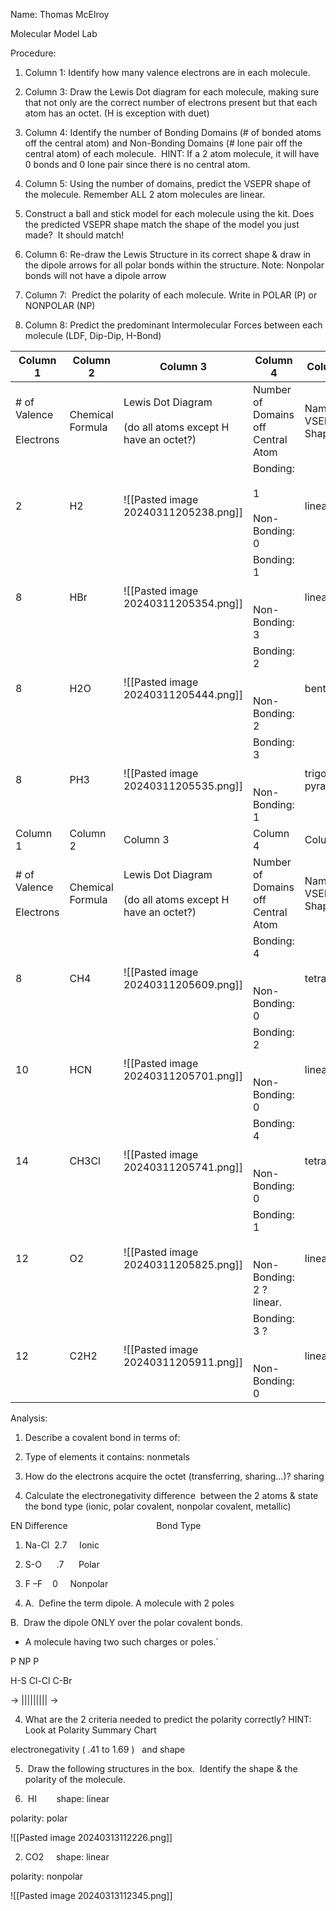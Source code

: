 Name: Thomas McElroy 

Molecular Model Lab

Procedure:  

1. Column 1: Identify how many valence electrons are in each molecule.  
    
2. Column 3: Draw the Lewis Dot diagram for each molecule, making sure that not only are the correct number of electrons present but that each atom has an octet. (H is exception with duet)
    
3. Column 4: Identify the number of Bonding Domains (# of bonded atoms off the central atom) and Non-Bonding Domains (# lone pair off the central atom) of each molecule.  HINT: If a 2 atom molecule, it will have 0 bonds and 0 lone pair since there is no central atom.
    
4. Column 5: Using the number of domains, predict the VSEPR shape of the molecule. Remember ALL 2 atom molecules are linear.
    
5. Construct a ball and stick model for each molecule using the kit. Does the predicted VSEPR shape match the shape of the model you just made?  It should match! 
    
6. Column 6: Re-draw the Lewis Structure in its correct shape & draw in the dipole arrows for all polar bonds within the structure. Note: Nonpolar bonds will not have a dipole arrow
    
7. Column 7:  Predict the polarity of each molecule. Write in POLAR (P) or NONPOLAR (NP)
    
8. Column 8: Predict the predominant Intermolecular Forces between each molecule (LDF, Dip-Dip, H-Bond)
    

| Column 1                      | Column 2         | Column 3                                                        | Column 4                                               | Column 5            | Column 6                                                        | Column 7                            | Column 8                                |
| ----------------------------- | ---------------- | --------------------------------------------------------------- | ------------------------------------------------------ | ------------------- | --------------------------------------------------------------- | ----------------------------------- | --------------------------------------- |
| # of Valence<br><br>Electrons | Chemical Formula | Lewis Dot Diagram<br><br>(do all atoms except H have an octet?) | Number of Domains off Central Atom                     | Name of VSEPR Shape | Redraw Lewis Structure in its Correct Shape<br><br> (if needed) | Polarity of Molecule<br><br>P or NP | Strongest Intermolecular Forces present |
| 2                             | H2               | ![[Pasted image 20240311205238.png]]                            | Bonding:<br><br> 1 <br><br>Non-Bonding:<br>0           | linear              |                                                                 | NP                                  | InterMF: LDF                            |
| 8                             | HBr              | ![[Pasted image 20240311205354.png]]                            | Bonding:<br>1<br>  <br><br>Non-Bonding: 3              | linear              |                                                                 | P                                   | InterMF: DIP DIP                        |
| 8                             | H2O              | ![[Pasted image 20240311205444.png]]                            | Bonding:<br>2<br>  <br><br>Non-Bonding:  2             | bent                |                                                                 | P                                   | InterMF: H bonding                      |
| 8                             | PH3              | ![[Pasted image 20240311205535.png]]                            | Bonding:<br>3<br>  <br><br>Non-Bonding:<br>1           | trigonal pyramidal  | ![[Pasted image 20240313092516.png]]                            | P                                   | InterMF: DIP DIP                        |
| Column 1                      | Column 2         | Column 3                                                        | Column 4                                               | Column 5            | Column 6                                                        | Column 7                            | Column 8                                |
| # of Valence<br><br>Electrons | Chemical Formula | Lewis Dot Diagram<br><br>(do all atoms except H have an octet?) | Number of Domains off Central Atom                     | Name of VSEPR Shape | Redraw Lewis Structure in its Correct Shape<br><br> (if needed) | Polarity of Molecule<br><br>P or NP | Strongest Intermolecular Forces present |
| 8                             | CH4              | ![[Pasted image 20240311205609.png]]                            | Bonding:<br>4<br>  <br><br>Non-Bonding:<br>0           | tetrahedral         |                                                                 | polar                               | InterMF:Dipole Dipole                   |
| 10                            | HCN              | ![[Pasted image 20240311205701.png]]                            | Bonding:<br>2<br>  <br><br>Non-Bonding:<br>0           | linear              |                                                                 | polar                               | InterMF:H bonding                       |
| 14                            | CH3Cl            | ![[Pasted image 20240311205741.png]]                            | Bonding:<br>4<br>  <br><br>Non-Bonding:<br>0           | tetrahedral         |                                                                 | polar                               | InterMF:Dipole Dipole                   |
| 12                            | O2               | ![[Pasted image 20240311205825.png]]                            | Bonding:<br>1<br>  <br><br>Non-Bonding:<br>2 ? linear. | linear              |                                                                 | nonpolar                            | InterMF:LDF                             |
| 12                            | C2H2             | ![[Pasted image 20240311205911.png]]                            | Bonding:<br>3 ? <br>  <br><br>Non-Bonding:<br>0        | linear              |                                                                 | nonpolar                            | InterMF:Dipole Dipole                   |

Analysis:

1. Describe a covalent bond in terms of:
    

1. Type of elements it contains: nonmetals 
    
2. How do the electrons acquire the octet (transferring, sharing…)? sharing
    

  

2. Calculate the electronegativity difference  between the 2 atoms & state the bond type (ionic, polar covalent, nonpolar covalent, metallic)
    

EN Difference                                    Bond Type

  

1. Na-Cl  2.7     Ionic
    

  

2. S-O      .7      Polar
    

  

3. F –F    0     Nonpolar
    

  

3. A.  Define the term dipole. 
    A molecule with 2 poles

  

B.  Draw the dipole ONLY over the polar covalent bonds.
- A molecule having two such charges or poles.`

P        NP         P

H-S  Cl-Cl    C-Br

->      |||||||||                ->
  

4. What are the 2 criteria needed to predict the polarity correctly? HINT: Look at Polarity Summary Chart
    

  

electronegativity  ( .41 to 1.69 )    and shape 

  

5.  Draw the following structures in the box.  Identify the shape & the polarity of the molecule.
    

  

1.  HI        shape: linear
    

polarity: polar

![[Pasted image 20240313112226.png]] 
  

2. CO2     shape: linear
    

polarity: nonpolar

![[Pasted image 20240313112345.png]]
